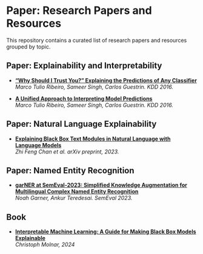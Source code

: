 # Paper: Research Papers and Resources

This repository contains a curated list of research papers and resources grouped by topic.

## Paper: Explainability and Interpretability

- **[“Why Should I Trust You?” Explaining the Predictions of Any Classifier](https://arxiv.org/pdf/1602.04938)**  
  *Marco Tulio Ribeiro, Sameer Singh, Carlos Guestrin. KDD 2016.*

- **[A Unified Approach to Interpreting Model Predictions](https://arxiv.org/pdf/1602.04938)**  
  *Marco Tulio Ribeiro, Sameer Singh, Carlos Guestrin. KDD 2016.*

## Paper: Natural Language Explainability

- **[Explaining Black Box Text Modules in Natural Language with Language Models](https://arxiv.org/pdf/2305.09863)**  
  *Zhi Feng Chan et al. arXiv preprint, 2023.*

## Paper: Named Entity Recognition

- **[garNER at SemEval-2023: Simplified Knowledge Augmentation for Multilingual Complex Named Entity Recognition](https://aclanthology.org/2023.semeval-1.114.pdf)**  
  *Noah Garner, Ankur Teredesai. SemEval 2023.*

## Book

- **[Interpretable Machine Learning: A Guide for Making Black Box Models Explainable](https://christophm.github.io/interpretable-ml-book/)**  
  *Christoph Molnar, 2024*
